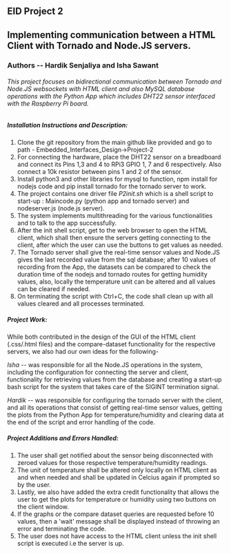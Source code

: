 ## EID Project 2


## Implementing communication between a HTML Client with Tornado and Node.JS servers.
### Authors -- Hardik Senjaliya and Isha Sawant

###### This project focuses on bidirectional communication between Tornado and Node.JS websockets with HTML client and also MySQL database operations with the Python App which includes DHT22 sensor interfaced with the Raspberry Pi board.

##### Installation Instructions and Description:

1. Clone the git repository from the main github like provided and go to path - Embedded_Interfaces_Design->Project-2
2. For connecting the hardware, place the DHT22 sensor on a breadboard and connect its Pins 1,3 and 4 to RPi3 GPIO 1, 7 and 6 respectively.
   Also connect a 10k resistor between pins 1 and 2 of the sensor.
3. Install python3 and other libraries for mysql to function, npm install for nodejs code and pip install tornado for the tornado server to work.
4. The project contains one driver file *P2init.sh* which is a shell script to start-up : Maincode.py (python app and tornado server) and nodeserver.js (node.js server).
5. The system implements multithreading for the various functionalities and to talk to the app successfully.
6. After the init shell script, get to the web browser to open the HTML client, which shall then ensure the servers getting connecting to the client, after which the user can use the buttons to get values as needed.
7. The Tornado server shall give the real-time sensor values and Node.JS gives the last recorded value from the sql database; after 10 values of recording from the App, the datasets can be compared to check the duration time of the nodejs and tornado routes for getting humidity values, also, locally the temperature unit can be altered and all values can be cleared if needed.   
8. On terminating the script with Ctrl+C, the code shall clean up with all values cleared and all processes terminated.

##### Project Work:

While both contributed in the design of the GUI of the HTML client (.css/.html files) and the compare-dataset functionality for the respective servers, we also had our own ideas for the following-

*Isha* -- was responsible for all the Node.JS operations in the system, including the configuration for connecting the server and client, functionality for retrieving values from the database and creating a start-up bash script for the system that takes care of the SIGINT termination signal.

*Hardik* -- was responsible for configuring the tornado server with the client, and all its operations that consist of getting real-time sensor values, getting the plots from the Python App for temperature/humidity and clearing data at the end of the script and error handling of the code.

##### Project Additions and Errors Handled:

1. The user shall get notified about the sensor being disconnected with zeroed values for those respective temperature/humidity readings.
2. The unit of temperature shall be altered only locally on HTML client as and when needed and shall be updated in Celcius again if prompted so by the user.
3. Lastly, we also have added the extra credit functionality that allows the user to get the plots for temperature or humidity using two buttons on the client window.
4. If the graphs or the compare dataset queries are requested before 10 values, then a 'wait' message shall be displayed instead of throwing an error and terminating the code.
5. The user does not have access to the HTML client unless the init shell script is executed i.e the server is up.

